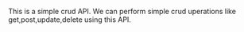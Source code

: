 This is a simple crud API. We can perform simple crud uperations like get,post,update,delete using this API.
